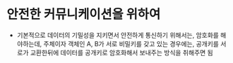 # 안전한 커뮤니케이션을 위하여

- 기본적으로 데이터의 기밀성을 지키면서 안전하게 통신하기 위해서는, 암호화를 해야하는데, 주체이자 객체인 A, B가 서로 비밀키를 갖고 있는 경우에는, 공개키를 서로가 교환한뒤에 데이터를 공개키로 암호화해서 보내주는 방식을 취해주면 됨
